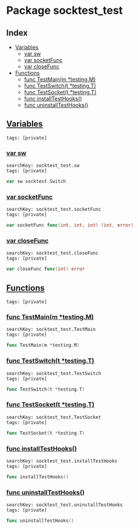 # Package socktest_test

## Index

* [Variables](#var)
    * [var sw](#sw)
    * [var socketFunc](#socketFunc)
    * [var closeFunc](#closeFunc)
* [Functions](#func)
    * [func TestMain(m *testing.M)](#TestMain)
    * [func TestSwitch(t *testing.T)](#TestSwitch)
    * [func TestSocket(t *testing.T)](#TestSocket)
    * [func installTestHooks()](#installTestHooks)
    * [func uninstallTestHooks()](#uninstallTestHooks)


## <a id="var" href="#var">Variables</a>

```
tags: [private]
```

### <a id="sw" href="#sw">var sw</a>

```
searchKey: socktest_test.sw
tags: [private]
```

```Go
var sw socktest.Switch
```

### <a id="socketFunc" href="#socketFunc">var socketFunc</a>

```
searchKey: socktest_test.socketFunc
tags: [private]
```

```Go
var socketFunc func(int, int, int) (int, error)
```

### <a id="closeFunc" href="#closeFunc">var closeFunc</a>

```
searchKey: socktest_test.closeFunc
tags: [private]
```

```Go
var closeFunc func(int) error
```

## <a id="func" href="#func">Functions</a>

```
tags: [private]
```

### <a id="TestMain" href="#TestMain">func TestMain(m *testing.M)</a>

```
searchKey: socktest_test.TestMain
tags: [private]
```

```Go
func TestMain(m *testing.M)
```

### <a id="TestSwitch" href="#TestSwitch">func TestSwitch(t *testing.T)</a>

```
searchKey: socktest_test.TestSwitch
tags: [private]
```

```Go
func TestSwitch(t *testing.T)
```

### <a id="TestSocket" href="#TestSocket">func TestSocket(t *testing.T)</a>

```
searchKey: socktest_test.TestSocket
tags: [private]
```

```Go
func TestSocket(t *testing.T)
```

### <a id="installTestHooks" href="#installTestHooks">func installTestHooks()</a>

```
searchKey: socktest_test.installTestHooks
tags: [private]
```

```Go
func installTestHooks()
```

### <a id="uninstallTestHooks" href="#uninstallTestHooks">func uninstallTestHooks()</a>

```
searchKey: socktest_test.uninstallTestHooks
tags: [private]
```

```Go
func uninstallTestHooks()
```

